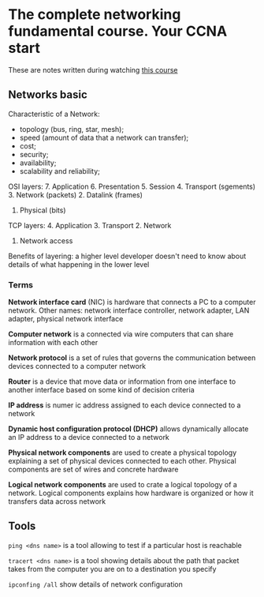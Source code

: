 # The complete networking fundamental course. Your CCNA start

These are notes written during watching [this course](https://www.udemy.com/course/complete-networking-fundamentals-course-ccna-start/)

## Networks basic

Characteristic of a Network:

- topology (bus, ring, star, mesh);
- speed (amount of data that a network can transfer);
- cost;
- security;
- availability;
- scalability and reliability;

OSI layers:
7. Application
6. Presentation
5. Session
4. Transport (sgements)
3. Network (packets)
2. Datalink (frames)
1. Physical (bits)

TCP layers:
4. Application
3. Transport
2. Network
1. Network access

Benefits of layering: a higher level developer doesn't need to know about details of what happening in the lower level

### Terms

**Network interface card** (NIC) is hardware that connects a PC to a computer network. Other names: network interface controller, network adapter, LAN adapter, physical network interface

**Computer network** is a connected via wire computers that can share information with each other

**Network protocol** is a set of rules that governs the communication between devices connected to a computer network

**Router** is a device that move data or information from one interface to another interface based on some kind of decision criteria

**IP address** is numer ic address assigned to each device connected to a network

**Dynamic host configuration protocol (DHCP)** allows dynamically allocate an IP address to a device connected to a network

**Physical network components** are used to create a physical topology explaining a set of physical devices connected to each other. Physical components are set of wires and concrete hardware

**Logical network components** are used to crate a logical topology of a network. Logical components explains how hardware is organized or how it transfers data across network

## Tools

`ping <dns name>` is a tool allowing to test if a particular host is reachable

`tracert <dns name>` is a tool showing details about the path that packet takes from the computer you are on to a destination you specify

`ipconfing /all` show details of network configuration
